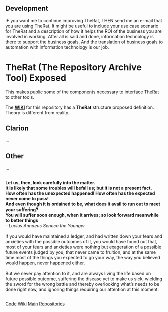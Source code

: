 ## Development
IF you want me to continue improving TheRat, THEN send me an e-mail that you are using TheRat.
 It might be useful to include your use case scenario for TheRat and a description of how it helps the ROI of the business you are involved in working.
 After all is said and done, information technology is there to support the business goals. 
 And the translation of business goals to automation with information technology is our job.


# TheRat (The Repository Archive Tool) Exposed
This makes puplic some of the components necessary to interface TheRat to other tools. 

The [**WIKI**](https://github.com/RobertArtigas/TheRatExposed/wiki) for this repository has a **TheRat** structure proposed definition. Theory is different from reality.

## Clarion
...

## Other
...

##

**Let us, then, look carefully into the matter. <br/>
It is likely that some troubles will befall us; but it is not a present fact. <br/> 
How often has the unexpected happened! How often has the expected never come to pass! <br/>
And even though it is ordained to be, what does it avail to run out to meet your suffering? <br/>
You will suffer soon enough, when it arrives; so look forward meanwhile to better things** <br/>
_- Lucius Annaeus Seneca the Younger_
<br/><br/>
If you would have maintained a ledger, and had written down your fears and anxieties with the possible outcomes of it, 
you would have found out that, most of your fears and anxieties were nothing but exageration of a possible 
future events judged by you, that never came to fruition, and at the same time most of the things you expected 
to go your way, the way you believed would happen, never happened either.
<br/><br/>
But we never pay attention to it, and are always living the life based on future possible outcome, 
suffering the disease yet to make us sick, 
wielding the sword for the wrong battle and thereby overlooking what’s needs to be done right now, 
and ignoring things requiring our attention at this moment.

##

[Code](https://github.com/RobertArtigas/TheRatExposed) 
[Wiki](https://github.com/RobertArtigas/TheRatExposed/wiki) 
[Main](https://github.com/RobertArtigas) 
[Repositories](https://github.com/RobertArtigas?tab=repositories)


